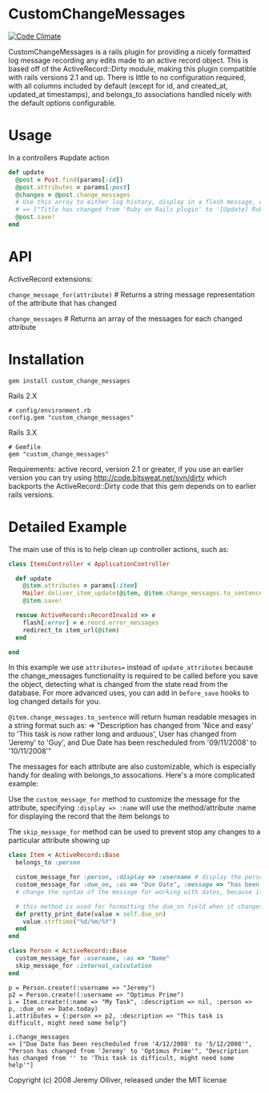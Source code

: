CustomChangeMessages
====================

[![Code Climate](https://codeclimate.com/repos/530c01aae30ba04b780004f8/badges/90ec4dc6e56ffd805864/gpa.png)](https://codeclimate.com/repos/530c01aae30ba04b780004f8/feed)

CustomChangeMessages is a rails plugin for providing a nicely formatted log message recording any edits made to an active record object.
This is based off of the ActiveRecord::Dirty module, making this plugin compatible with rails versions 2.1 and up. There is little to no configuration required, with all columns included by default (except for id, and created\_at, updated\_at timestamps), and belongs_to associations handled nicely with the default options configurable.

Usage
=====

In a controllers #update action

```ruby
def update
  @post = Post.find(params[:id])
  @post.attributes = params[:post]
  @changes = @post.change_messages
  # Use this array to either log history, display in a flash message, or in a mailer.
  # => ["Title has changed from 'Ruby on Rails plugin' to '[Update] Ruby on Rails plugin'", "Category has changed from 'Ruby' to 'Ruby on Rails'"]
  @post.save!
end
```

API
===

ActiveRecord extensions:

`change_message_for(attribute)` # Returns a string message representation of the attribute that has changed

`change_messages` # Returns an array of the messages for each changed attribute

Installation
============

    gem install custom_change_messages

Rails 2.X

    # config/environment.rb
    config.gem "custom_change_messages"

Rails 3.X

    # Gemfile
    gem "custom_change_messages"


Requirements: active record, version 2.1 or greater, if you use an earlier version you can try using http://code.bitsweat.net/svn/dirty which backports the ActiveRecord::Dirty code that this gem depends on to earlier rails versions.


Detailed Example
================

The main use of this is to help clean up controller actions, such as:

```ruby
class ItemsController < ApplicationController

  def update
    @item.attributes = params[:item]
    Mailer.deliver_item_update(@item, @item.change_messages.to_sentence)
    @item.save!

  rescue ActiveRecord::RecordInvalid => e
    flash[:error] = e.reord.error_messages
    redirect_to item_url(@item)
  end

end
```

In this example we use `attributes=` instead of `update_attributes` because the change\_messages functionality is required to be called before you save the object, detecting what is changed from the state read from the database. For more advanced uses, you can add in `before_save` hooks to log changed details for you.

`@item.change_messages.to_sentence` will return human readable mesages in a string format such as:
=> "Description has changed from 'Nice and easy' to 'This task is now rather long and arduous', User has changed from 'Jeremy' to 'Guy', and Due Date has been rescheduled from '09/11/2008' to '10/11/2008'"

The messages for each attribute are also customizable, which is especially handy for dealing with belongs_to
assocations. Here's a more complicated example:

Use the `custom_message_for` method to customize the message for the attribute, specifying `:display => :name`
will use the method/attribute :name for displaying the record that the item belongs to

The `skip_message_for` method can be used to prevent stop any changes to a particular attribute showing up

```ruby
class Item < ActiveRecord::Base
  belongs_to :person

  custom_message_for :person, :display => :username # display the person's username instead of the id
  custom_message_for :due_on, :as => "Due Date", :message => "has been rescheduled", :format => :pretty_print_date
  # change the syntax of the message for working with dates, because it makes more sense that way

  # this method is used for formatting the due_on field when it changes
  def pretty_print_date(value = self.due_on)
    value.strftime("%d/%m/%Y")
  end
end
```

```ruby
class Person < ActiveRecord::Base
  custom_message_for :username, :as => "Name"
  skip_message_for :internal_calculation
end
```

```
p = Person.create!(:username => "Jeremy")
p2 = Person.create!(:username => "Optimus Prime")
i = Item.create!(:name => "My Task", :description => nil, :person => p, :due_on => Date.today)
i.attributes = {:person => p2, :description => "This task is difficult, might need some help"}

i.change_messages
=> ["Due Date has been rescheduled from '4/12/2008' to '5/12/2008'", "Person has changed from 'Jeremy' to 'Optimus Prime'", "Description has changed from '' to 'This task is difficult, might need some help'"]
```


Copyright (c) 2008 Jeremy Olliver, released under the MIT license
